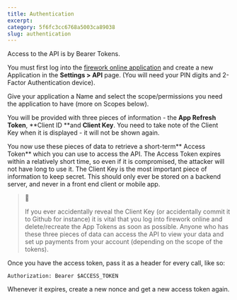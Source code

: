 ```yaml
---
title: Authentication
excerpt: 
category: 5f6fc3cc6768a5003ca89038
slug: authentication
---
```

Access to the API is by Bearer Tokens. 

You must first log into the [firework online application](https://business.fire.com) and create a new Application in the **Settings > API** page. (You will need your PIN digits and 2-Factor Authentication device).

Give your application a Name and select the scope/permissions you need the application to have (more on Scopes below).

You will be provided with three pieces of information - the **App Refresh Token**, **Client ID **and **Client Key**. You need to take note of the Client Key when it is displayed - it will not be shown again.

You now use these pieces of data to retrieve a short-term** Access Token** which you can use to access the API. The Access Token expires within a relatively short time, so even if it is compromised, the attacker will not have long to use it. The Client Key is the most important piece of information to keep secret. This should only ever be stored on a backend server, and never in a front end client or mobile app.

> 🚧 
> 
> If you ever accidentally reveal the Client Key (or accidentally commit it to Github for instance) it is vital that you log into firework online and delete/recreate the App Tokens as soon as possible. Anyone who has these three pieces of data can access the API to view your data and set up payments from your account (depending on the scope of the tokens).

Once you have the access token, pass it as a header for every call, like so:

```http
Authorization: Bearer $ACCESS_TOKEN
```



Whenever it expires, create a new nonce and get a new access token again.